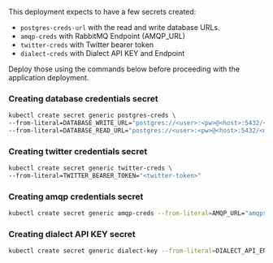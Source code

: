This deployment expects to have a few secrets created:
 - `postgres-creds-url` with the read and write database URLs.
 - `amqp-creds` with RabbitMQ Endpoint (AMQP_URL)
 - `twitter-creds` with Twitter bearer token
 - `dialect-creds` with Dialect API KEY and Endpoint

Deploy those using the commands below before proceeding with the application deployment.

### Creating database credentials secret
```bash
kubectl create secret generic postgres-creds \
--from-literal=DATABASE_WRITE_URL="postgres://<user>:<pw>@<host>:5432/<db_name>" \
--from-literal=DATABASE_READ_URL="postgres://<user>:<pw>@<host>:5432/<db_name>" \
```

### Creating twitter credentials secret
```bash
kubectl create secret generic twitter-creds \
--from-literal=TWITTER_BEARER_TOKEN="<twitter-token>"
```

### Creating amqp credentials secret
```bash
kubectl create secret generic amqp-creds --from-literal=AMQP_URL="amqps://<user>:<pw>@<host>:<port>/<vhost>"
```

### Creating dialect API KEY secret
```bash
kubectl create secret generic dialect-key --from-literal=DIALECT_API_ENDPOINT="https://holaplex.dialectapi.to/v1/wallets/notify" --from-literal=DIALECT_API_KEY="<api-key>"
```
